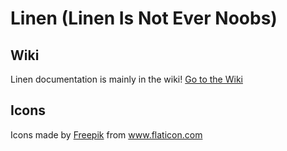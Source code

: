 # Linen (Linen Is Not Ever Noobs)

## Wiki
Linen documentation is mainly in the wiki! 
[Go to the Wiki](https://github.com/MrHallway0/linen/wiki)

## Icons
<div>Icons made by <a href="https://www.freepik.com" title="Freepik">Freepik</a> from <a href="https://www.flaticon.com/" title="Flaticon">www.flaticon.com</a></div>
